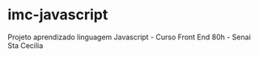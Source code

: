 # imc-javascript
Projeto aprendizado linguagem Javascript - Curso Front End 80h - Senai Sta Cecilia
